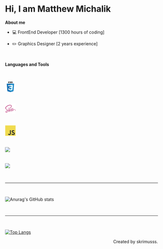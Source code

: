 <h1 align="left">Hi, I am Matthew Michalik</h1>

**About me**

- 💻 FrontEnd Developer [1300 hours of coding]

- ✏️ Graphics Designer [2 years experience]

<br>

**Languages and Tools**

 <code> <br> <img src="https://raw.githubusercontent.com/devicons/devicon/master/icons/css3/css3-original-wordmark.svg" height="35"/> </code>
 <code> <br> <img src="https://raw.githubusercontent.com/devicons/devicon/master/icons/sass/sass-original.svg" height="35"/> </code>
 <code> <br> <img src="https://raw.githubusercontent.com/devicons/devicon/master/icons/javascript/javascript-original.svg" height="35"/> </code>
 <code> <br> <img src="https://www.vectorlogo.zone/logos/git-scm/git-scm-icon.svg" height="35"/> </code>
 <code> <br> <img src="https://angular.io/assets/images/logos/angular/angular.svg" height="35"/> </code>
 
 <br>
 
 ---
 
 <br>
 
![Anurag's GitHub stats](https://github-readme-stats.vercel.app/api?username=skrimusss&show_icons=true)
  
 <br>
  
---

<br>

[![Top Langs](https://github-readme-stats.vercel.app/api/top-langs/?username=skrimusss&layout=compact)](https://github.com/anuraghazra/github-readme-stats)

<p align="right"> Created by skrimusss. </p>
